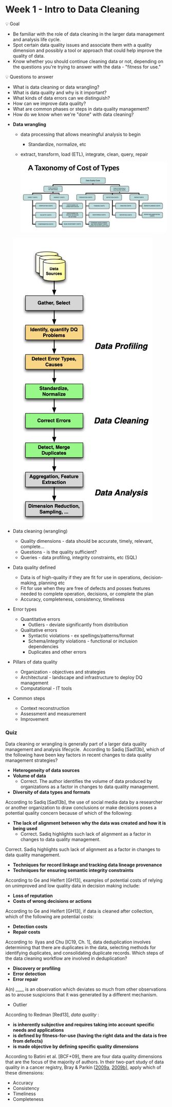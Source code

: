 # Week 1 - Intro to Data Cleaning

<aside>
💡 Goal

- Be familiar with the role of data cleaning in the larger data management and analysis life cycle.
- Spot certain data quality issues and associate them with a quality dimension and possibly a tool or approach that could help improve the quality of data.
- Know whether you should continue cleaning data or not, depending on the questions you're trying to answer with the data - "fitness for use."
</aside>

<aside>
💡 Questions to answer

- What is data cleaning or data wrangling?
- What is data quality and why is it important?
- What kinds of data errors can we distinguish?
- How can we improve data quality?
- What are common phases or steps in data quality management?
- How do we know when we're "done" with data cleaning?
</aside>

- **Data wrangling**
    - data processing that allows meaningful analysis to begin
        - Standardize, normalize, etc
    - extract, transform, load (ETL), integrate, clean, query, repair
        
        ![Screenshot 2023-05-16 at 10.40.55 PM.png](Week%201%20-%20Intro%20to%20Data%20Cleaning%20cc223ec0dcba4445bdfb255696c3c4a6/Screenshot_2023-05-16_at_10.40.55_PM.png)
        
    
    ![Untitled](Week%201%20-%20Intro%20to%20Data%20Cleaning%20cc223ec0dcba4445bdfb255696c3c4a6/Untitled.png)
    
- Data cleaning (wrangling)
    - Quality dimensions - data should be accurate, timely, relevant, complete…
    - Questions - is the quality sufficient?
    - Queries - data profiling, integrity constraints, etc (SQL)
- Data quality defined
    - Data is of high-quality if they are fit for use in operations, decision-making, planning etc
    - Fit for use when they are free of defects and posses features needed to complete operation, decisions, or complete the plan
    - Accuracy, completeness, consistency, timeliness
- Error types
    - Quantitative errors
        - Outliers - deviate significantly from distribution
    - Qualitative errors
        - Syntactic violations - ex spellings/patterns/format
        - Schema/integrity violations - functional or inclusion dependencies
        - Duplicates and other errors
- Pillars of data quality
    - Organization - objectives and strategies
    - Architectural - landscape and infrastructure to deploy DQ management
    - Computational - IT tools
- Common steps
    - Context reconstruction
    - Assessment and measurement
    - Improvement

### Quiz

Data cleaning or wrangling is generally part of a larger data quality management and analysis lifecycle.  According to Sadiq [Sad13b], which of the following have been key factors in recent changes to data quality management strategies?

- **Heterogeneity of data sources**
- **Volume of data**
    - Correct. The author identifies the volume of data produced by organizations as a factor in changes to data quality management.
- **Diversity of data types and formats**

According to Sadiq [Sad13b], the use of social media data by a researcher or another organization to draw conclusions or make decisions poses a potential quality concern because of which of the following:

- **The lack of alignment between why the data was created and how it is being used**
    - Correct. Sadiq highlights such lack of alignment as a factor in changes to data quality management.

Correct. Sadiq highlights such lack of alignment as a factor in changes to data quality management.

- **Techniques for record linkage and tracking data lineage provenance**
- **Techniques for ensuring semantic integrity constraints**

According to Ge and Helfert [GH13], examples of potential costs of relying on unimproved and low quality data in decision making include:

- **Loss of reputation**
- **Costs of wrong decisions or actions**

According to Ge and Helfert [GH13], if data is cleaned after collection, which of the following are potential costs:

- **Detection costs**
- **Repair costs**

According to  Ilyas and Chu [IC19, Ch. 1], data deduplication involves determining that there are duplicates in the data, selecting methods for identifying duplicates, and consolidating duplicate records. Which steps of the data cleaning workflow are involved in deduplication?

- **Discovery or profiling**
- **Error detection**
- **Error repair**

A(n) ____ is an observation which deviates so much from other observations as to arouse suspicions that it was generated by a different mechanism.

- Outlier

According to Redman [Red13], *data quality* :

- **is inherently subjective and requires taking into account specific needs and applications**
- **is defined by fitness-for-use (having the right data and the data is free from defects)**
- **is made objective by defining specific quality dimensions**

According to Batini et al. [BCF+09], there are four data quality dimensions that are the focus of the majority of authors.  In their two-part study of data quality in a cancer registry, Bray & Parkin [[2009a](https://doi-org.proxy2.library.illinois.edu/10.1016/j.ejca.2008.11.032), [2009b](https://doi-org.proxy2.library.illinois.edu/10.1016/j.ejca.2008.11.033)], apply which of these dimensions:

- Accuracy
- Consistency
- Timeliness
- Completeness